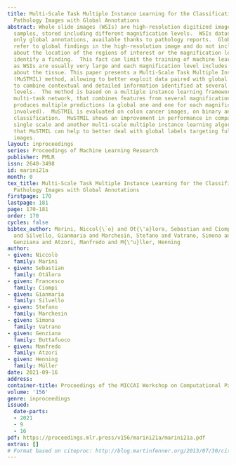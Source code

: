 ```yaml
---
title: Multi-Scale Task Multiple Instance Learning for the Classification of Digital
  Pathology Images with Global Annotations
abstract: Whole slide images (WSIs) are high-resolution digitized images of tissue
  samples, stored including different magnification levels.  WSIs datasets often include
  only global annotations, available thanks to pathology reports.  Global annotations
  refer to global findings in the high-resolution image and do not include information
  about the location of the regions of interest or the magnification levels used to
  identify a finding.  This fact can limit the training of machine learning models,
  as WSIs are usually very large and each magnification level includes different information
  about the tissue. This paper presents a Multi-Scale Task Multiple Instance Learning
  (MuSTMIL) method, allowing to better exploit data paired with global labels and
  to combine contextual and detailed information identified at several magnification
  levels.  The method is based on a multiple instance learning framework and on a
  multi-task network, that combines features from several magnification levels and
  produces multiple predictions (a global one and one for each magnification level
  involved).  MuSTMIL is evaluated on colon cancer images, on binary and multilabel
  classification.  MuSTMIL shows an improvement in performance in comparison to both
  single scale and another multi-scale multiple instance learning algorithm, demonstrating
  that MuSTMIL can help to better deal with global labels targeting full and multi-scale
  images.
layout: inproceedings
series: Proceedings of Machine Learning Research
publisher: PMLR
issn: 2640-3498
id: marini21a
month: 0
tex_title: Multi-Scale Task Multiple Instance Learning for the Classification of Digital
  Pathology Images with Global Annotations
firstpage: 170
lastpage: 181
page: 170-181
order: 170
cycles: false
bibtex_author: Marini, Niccol{\`o} and Ot{\'a}lora, Sebastian and Ciompi, Francesco
  and Silvello, Gianmaria and Marchesin, Stefano and Vatrano, Simona and Buttafuoco,
  Genziana and Atzori, Manfredo and M{\"u}ller, Henning
author:
- given: Niccolò
  family: Marini
- given: Sebastian
  family: Otálora
- given: Francesco
  family: Ciompi
- given: Gianmaria
  family: Silvello
- given: Stefano
  family: Marchesin
- given: Simona
  family: Vatrano
- given: Genziana
  family: Buttafuoco
- given: Manfredo
  family: Atzori
- given: Henning
  family: Müller
date: 2021-09-16
address:
container-title: Proceedings of the MICCAI Workshop on Computational Pathology
volume: '156'
genre: inproceedings
issued:
  date-parts:
  - 2021
  - 9
  - 16
pdf: https://proceedings.mlr.press/v156/marini21a/marini21a.pdf
extras: []
# Format based on citeproc: http://blog.martinfenner.org/2013/07/30/citeproc-yaml-for-bibliographies/
---
```

